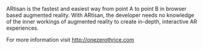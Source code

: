 ARtisan is the fastest and easiest way from point A to point B in browser based augmented reality.  With ARtisan, the developer needs no knowledge of the inner workings of augmented reality to create in-depth, interactive AR experiences.

For more information visit <a href='http://onezerothrice.com'><a href='http://onezerothrice.com'>http://onezerothrice.com</a></a>